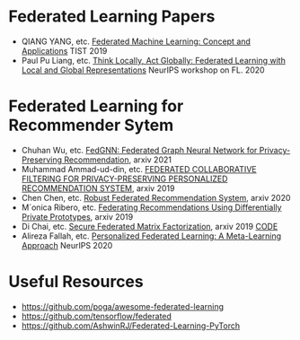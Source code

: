 # Federated Learning Papers
- QIANG YANG, etc. [Federated Machine Learning: Concept and Applications](https://dl.acm.org/doi/pdf/10.1145/3298981?casa_token=RiyP5YPeACwAAAAA:5BOADW7MGODfDD-atyi7mTjFzf9yo4CUYO0prEtbNq-DiBjYsevuGb-OgDNoXH9o4w07uNjQwhI) TIST 2019
- Paul Pu Liang, etc. [Think Locally, Act Globally: Federated Learning with Local and Global Representations](https://arxiv.org/pdf/2001.01523.pdf) NeurIPS workshop on FL. 2020

# Federated Learning for Recommender Sytem
- Chuhan Wu, etc. [FedGNN: Federated Graph Neural Network for Privacy-Preserving Recommendation](https://arxiv.org/abs/2102.04925), arxiv 2021
- Muhammad Ammad-ud-din, etc. [FEDERATED COLLABORATIVE FILTERING FOR PRIVACY-PRESERVING PERSONALIZED RECOMMENDATION SYSTEM](https://arxiv.org/pdf/1901.09888.pdf), arxiv 2019
- Chen Chen, etc. [Robust Federated Recommendation System](https://arxiv.org/pdf/2006.08259.pdf), arxiv 2020
- M´onica Ribero, etc. [Federating Recommendations Using Differentially Private Prototypes](https://arxiv.org/pdf/2003.00602.pdf), arxiv 2019
- Di Chai, etc. [Secure Federated Matrix Factorization](https://arxiv.org/pdf/1906.05108.pdf), arxiv 2019 [CODE](https://github.com/Di-Chai/FedMF)
- Alireza Fallah, etc. [Personalized Federated Learning: A Meta-Learning Approach](https://arxiv.org/pdf/2002.07948.pdf) NeurIPS 2020
# Useful Resources
- https://github.com/poga/awesome-federated-learning
- https://github.com/tensorflow/federated
- https://github.com/AshwinRJ/Federated-Learning-PyTorch
